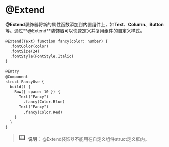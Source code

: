 # @Extend<a name="ZH-CN_TOPIC_0000001134698822"></a>

**@Extend**装饰器将新的属性函数添加到内置组件上，如**Text**、**Column**、**Button**等。通过**@Extend**装饰器可以快速定义并复用组件的自定义样式。

```
@Extend(Text) function fancy(color: number) {
  .fontColor(color)
  .fontSize(24)
  .fontStyle(FontStyle.Italic)
}

@Entry
@Component
struct FancyUse {
  build() {
    Row({ space: 10 }) {
      Text("Fancy")
        .fancy(Color.Blue)
      Text("Fancy")
        .fancy(Color.Red)
    }
  }
}
```

>![](../../public_sys-resources/icon-note.gif) **说明：** 
>@Extend装饰器不能用在自定义组件struct定义框内。

